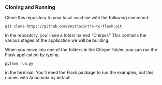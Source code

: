 
### Cloning and Running

Clone this repository to your local machine with the following command:

```
git clone https://github.com/smythp/intro-to-flask.git
```

In the repository, you'll see a folder named "Chirper." This contains the various stages of the application we will be building. 

When you move into one of the folders in the Chirper folder, you can run the Flask application by typing

```
python run.py
```

in the terminal. You'll need the Flask package to run the examples, but this comes with Anaconda by default.
